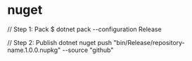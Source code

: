 # nuget
// Step 1: Pack
$ dotnet pack --configuration Release

// Step 2: Publish
dotnet nuget push "bin/Release/repository-name.1.0.0.nupkg" --source "github"
